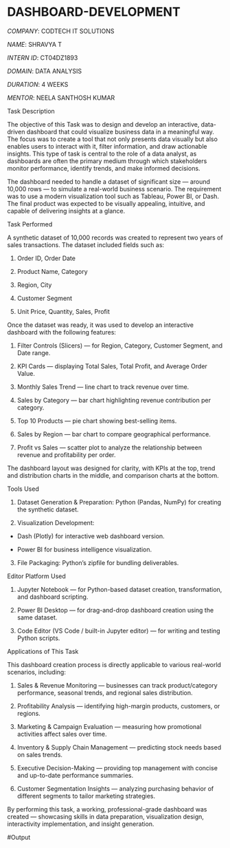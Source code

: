 # DASHBOARD-DEVELOPMENT

*COMPANY*: CODTECH IT SOLUTIONS

*NAME*: SHRAVYA T

*INTERN ID*: CT04DZ1893

*DOMAIN*: DATA ANALYSIS

*DURATION*: 4 WEEKS

*MENTOR*: NEELA SANTHOSH KUMAR

Task Description

The objective of this Task was to design and develop an interactive, data-driven dashboard that could visualize business data in a meaningful way. The focus was to create a tool that not only presents data visually but also enables users to interact with it, filter information, and draw actionable insights. This type of task is central to the role of a data analyst, as dashboards are often the primary medium through which stakeholders monitor performance, identify trends, and make informed decisions.

The dashboard needed to handle a dataset of significant size — around 10,000 rows — to simulate a real-world business scenario. The requirement was to use a modern visualization tool such as Tableau, Power BI, or Dash. The final product was expected to be visually appealing, intuitive, and capable of delivering insights at a glance.

Task Performed

A synthetic dataset of 10,000 records was created to represent two years of sales transactions. The dataset included fields such as:

1. Order ID, Order Date

2. Product Name, Category

3. Region, City

4. Customer Segment

5. Unit Price, Quantity, Sales, Profit

Once the dataset was ready, it was used to develop an interactive dashboard with the following features:

1. Filter Controls (Slicers) — for Region, Category, Customer Segment, and Date range.

2. KPI Cards — displaying Total Sales, Total Profit, and Average Order Value.

3. Monthly Sales Trend — line chart to track revenue over time.

4. Sales by Category — bar chart highlighting revenue contribution per category.

5. Top 10 Products — pie chart showing best-selling items.

6. Sales by Region — bar chart to compare geographical performance.

7. Profit vs Sales — scatter plot to analyze the relationship between revenue and profitability per order.

The dashboard layout was designed for clarity, with KPIs at the top, trend and distribution charts in the middle, and comparison charts at the bottom.

Tools Used

1. Dataset Generation & Preparation: Python (Pandas, NumPy) for creating the synthetic dataset.

2. Visualization Development:

- Dash (Plotly) for interactive web dashboard version.

- Power BI for business intelligence visualization.

3. File Packaging: Python’s zipfile for bundling deliverables.

Editor Platform Used

1. Jupyter Notebook — for Python-based dataset creation, transformation, and dashboard scripting.

2. Power BI Desktop — for drag-and-drop dashboard creation using the same dataset.

3. Code Editor (VS Code / built-in Jupyter editor) — for writing and testing Python scripts.

Applications of This Task

This dashboard creation process is directly applicable to various real-world scenarios, including:

1. Sales & Revenue Monitoring — businesses can track product/category performance, seasonal trends, and regional sales distribution.

2. Profitability Analysis — identifying high-margin products, customers, or regions.

3. Marketing & Campaign Evaluation — measuring how promotional activities affect sales over time.

4. Inventory & Supply Chain Management — predicting stock needs based on sales trends.

5. Executive Decision-Making — providing top management with concise and up-to-date performance summaries.

6. Customer Segmentation Insights — analyzing purchasing behavior of different segments to tailor marketing strategies.

By performing this task, a working, professional-grade dashboard was created — showcasing skills in data preparation, visualization design, interactivity implementation, and insight generation.

#Output



